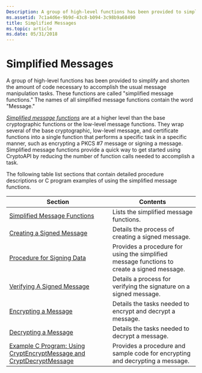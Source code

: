 ```yaml
---
Description: A group of high-level functions has been provided to simplify and shorten the amount of code necessary to accomplish the usual message manipulation tasks.
ms.assetid: 7c1a4d6e-9b9d-43c8-b094-3c98b9a68490
title: Simplified Messages
ms.topic: article
ms.date: 05/31/2018
---
```


# Simplified Messages

A group of high-level functions has been provided to simplify and shorten the amount of code necessary to accomplish the usual message manipulation tasks. These functions are called "simplified message functions." The names of all simplified message functions contain the word "Message."

[*Simplified message functions*](../secgloss/s-gly.md) are at a higher level than the base cryptographic functions or the low-level message functions. They wrap several of the base cryptographic, low-level message, and certificate functions into a single function that performs a specific task in a specific manner, such as encrypting a PKCS \#7 message or signing a message. Simplified message functions provide a quick way to get started using CryptoAPI by reducing the number of function calls needed to accomplish a task.

The following table list sections that contain detailed procedure descriptions or C program examples of using the simplified message functions.



| Section                                                                                                                                         | Contents                                                                                    |
|-------------------------------------------------------------------------------------------------------------------------------------------------|---------------------------------------------------------------------------------------------|
| [Simplified Message Functions](cryptography-functions.md)                                                         | Lists the simplified message functions.                                                     |
| [Creating a Signed Message](creating-a-signed-message.md)                                                                                      | Details the process of creating a signed message.                                           |
| [Procedure for Signing Data](procedure-for-signing-data.md)                                                                                    | Provides a procedure for using the simplified message functions to create a signed message. |
| [Verifying A Signed Message](verifying-a-signed-message.md)                                                                                    | Details a process for verifying the signature on a signed message.                          |
| [Encrypting a Message](../secauthn/encrypting-a-message.md)                                                                                           | Details the tasks needed to encrypt and decrypt a message.                                  |
| [Decrypting a Message](../secauthn/decrypting-a-message.md)                                                                                           | Details the tasks needed to decrypt a message.                                              |
| [Example C Program: Using CryptEncryptMessage and CryptDecryptMessage](example-c-program-using-cryptencryptmessage-and-cryptdecryptmessage.md) | Provides a procedure and sample code for encrypting and decrypting a message.               |



 

 

 